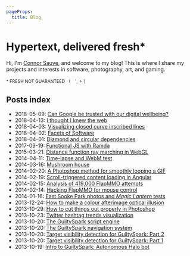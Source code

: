 ```yaml
---
pageProps:
  title: Blog
---
```


# Hypertext, delivered fresh*
Hi, I'm [Connor Sauve](/about), and welcome to my blog! This is where I share my projects and interests in software, photography, art, and gaming.

<small>* FRESH NOT GUARANTEED （　´_ゝ`)</small>

## Posts index

<nav>

* <time>2018-05-09:</time> [Can Google be trusted with our digital wellbeing?](/post/google-digital-wellbeing)
* <time>2018-04-13:</time> [I thought I knew the web](/post/i-thought-i-knew-the-web)
* <time>2018-04-03:</time> [Visualizing closed curve inscribed lines](/post/visualizing-closed-curve-inscribed-lines)
* <time>2018-04-02:</time> [Facets of Software](/post/facets-of-software)
* <time>2018-04-01:</time> [Diamond and circular dependencies](/post/diamond-and-circular-dependencies)
* <time>2017-09-19:</time> [Functional JS with Ramda](/post/functional-js-with-ramda)
* <time>2015-03-21:</time> [Distance function ray marching in WebGL](/post/distance-function-ray-marching-webgl)
* <time>2014-04-11:</time> [Time-lapse and WebM test](/post/time-lapse-and-webm-test)
* <time>2014-03-16:</time> [Mushroom house](/post/mushroom-house)
* <time>2014-02-20:</time> [A Photoshop method for smoothly looping a GIF](/post/photoshop-smoothly-looping-gif-tutorial)
* <time>2014-02-19:</time> [Scroll-triggered content loading in Angular](/post/loading-posts-as-you-scroll-to-them)
* <time>2014-02-15:</time> [Analysis of 419,000 FlapMMO attempts](/post/analysis-flapmmo-attempts)
* <time>2014-02-14:</time> [Hacking FlapMMO for mouse control](/post/hacking-flapmmo-mouse-control)
* <time>2014-01-16:</time> [East Sooke Park photos and _Magic Lantern_ tests](/post/east-sooke-park-photos-magic-lantern-tests)
* <time>2013-12-24:</time> [How to make a colour afterimage optical illusion](/post/colour-afterimage-optical-illusion-tutorial)
* <time>2013-10-29:</time> [How to cut things out properly in Photoshop](/post/cutting-things-out)
* <time>2013-10-23:</time> [Twitter hashtag trends visualization](/post/twitter-hashtag-trends-visualization)
* <time>2013-10-20:</time> [The GuiltySpark script engine](/post/guiltyspark-scripting)
* <time>2013-10-20:</time> [The GuiltySpark navigation system](/post/guiltyspark-navigation)
* <time>2013-10-20:</time> [Target visibility detection for GuiltySpark: Part 2](/post/guiltyspark-visibility-detection-part-2)
* <time>2013-10-20:</time> [Target visibility detection for GuiltySpark: Part 1](/post/guiltyspark-visibility-detection-part-1)
* <time>2013-10-19:</time> [Intro to GuiltySpark: Autonomous Halo bot](/post/guiltyspark)

</nav>

<div class="landing-background render-fs" data-fs-src="background.glsl"></div>